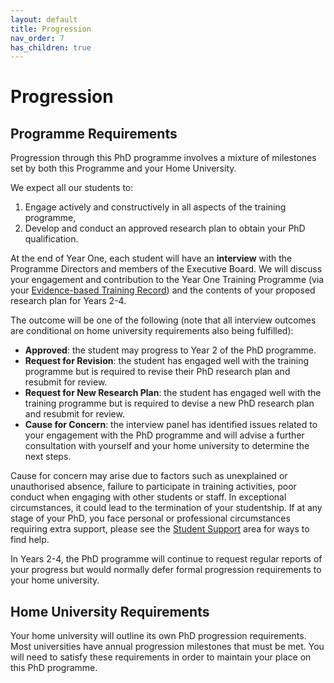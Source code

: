 ```yaml
---
layout: default
title: Progression
nav_order: 7
has_children: true
---
```


# Progression

## Programme Requirements

Progression through this PhD programme involves a mixture of milestones set by both this Programme and your Home University.

We expect all our students to:

1. Engage actively and constructively in all aspects of the training programme,
2. Develop and conduct an approved research plan to obtain your PhD qualification.

At the end of Year One, each student will have an **interview** with the Programme Directors and members of the Executive Board. We will discuss your engagement and contribution to the Year One Training Programme (via your [Evidence-based Training Record](programme/year1.md)) and the contents of your proposed research plan for Years 2-4. 

The outcome will be one of the following (note that all interview outcomes are conditional on home university requirements also being fulfilled):

- **Approved**: the student may progress to Year 2 of the PhD programme.
- **Request for Revision**: the student has engaged well with the training programme but is required to revise their PhD research plan and resubmit for review.
- **Request for New Research Plan**: the student has engaged well with the training programme but is required to devise a new PhD research plan and resubmit for review.
- **Cause for Concern**: the interview panel has identified issues related to your engagement with the PhD programme and will advise a further consultation with yourself and your home university to determine the next steps.

Cause for concern may arise due to factors such as unexplained or unauthorised absence, failure to participate in training activities, poor conduct when engaging with other students or staff. In exceptional circumstances, it could lead to the termination of your studentship. If at any stage of your PhD, you face personal or professional circumstances requiring extra support, please see the [Student Support](support.md) area for ways to find help.

In Years 2-4, the PhD programme will continue to request regular reports of your progress but would normally defer formal progression requirements to your home university.

## Home University Requirements

Your home university will outline its own PhD progression requirements. Most universities have annual progression milestones that must be met. You will need to satisfy these requirements in order to maintain your place on this PhD programme.